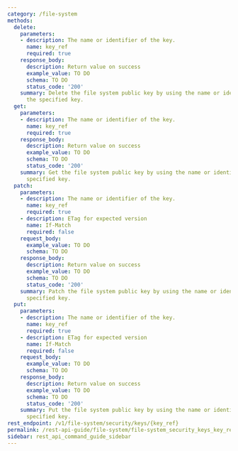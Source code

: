 ```yaml
---
category: /file-system
methods:
  delete:
    parameters:
    - description: The name or identifier of the key.
      name: key_ref
      required: true
    response_body:
      description: Return value on success
      example_value: TO DO
      schema: TO DO
      status_code: '200'
    summary: Delete the file system public key by using the name or identifier of
      the specified key.
  get:
    parameters:
    - description: The name or identifier of the key.
      name: key_ref
      required: true
    response_body:
      description: Return value on success
      example_value: TO DO
      schema: TO DO
      status_code: '200'
    summary: Get the file system public key by using the name or identifier of the
      specified key.
  patch:
    parameters:
    - description: The name or identifier of the key.
      name: key_ref
      required: true
    - description: ETag for expected version
      name: If-Match
      required: false
    request_body:
      example_value: TO DO
      schema: TO DO
    response_body:
      description: Return value on success
      example_value: TO DO
      schema: TO DO
      status_code: '200'
    summary: Patch the file system public key by using the name or identifier of the
      specified key.
  put:
    parameters:
    - description: The name or identifier of the key.
      name: key_ref
      required: true
    - description: ETag for expected version
      name: If-Match
      required: false
    request_body:
      example_value: TO DO
      schema: TO DO
    response_body:
      description: Return value on success
      example_value: TO DO
      schema: TO DO
      status_code: '200'
    summary: Put the file system public key by using the name or identifier of the
      specified key.
rest_endpoint: /v1/file-system/security/keys/{key_ref}
permalink: /rest-api-guide/file-system/file-system_security_keys_key_ref.html
sidebar: rest_api_command_guide_sidebar
---
```

